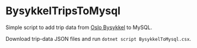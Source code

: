 BysykkelTripsToMysql
===

Simple script to add trip data from [Oslo Bysykkel](https://developer.oslobysykkel.no/data) to MySQL. 

Download trip-data JSON files and run `dotnet script BysykkelToMysql.csx`. 
